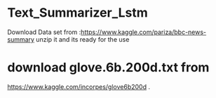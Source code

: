 # Text_Summarizer_Lstm
Download Data set from :https://www.kaggle.com/pariza/bbc-news-summary
unzip it and its ready for the use


# download glove.6b.200d.txt from 
 https://www.kaggle.com/incorpes/glove6b200d .

